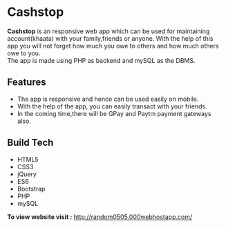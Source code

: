# Cashstop

**Cashstop** is an responsive web app which can be used for maintaining account(khaata) with your family,friends or anyone.
With the help of this app you will not forget how much you owe to others and how much others owe to you.</br>
The app is made using PHP as backend and mySQL as the DBMS.


## Features 
- The app is responsive and hence can be used easily on mobile.
- With the help of the app, you can easily transact with your friends.
- In the coming time,there will be GPay and Paytm payment gateways also.

## Build Tech

- HTML5
- CSS3
- jQuery
- ES6
- Bootstrap
- PHP
- mySQL

**To view website visit :** http://random0505.000webhostapp.com/

